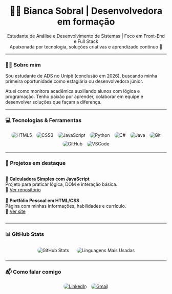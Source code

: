 <h1 align="center">👩‍💻 Bianca Sobral | Desenvolvedora em formação</h1>

<p align="center">
Estudante de Análise e Desenvolvimento de Sistemas | Foco em Front-End e Full Stack<br>
Apaixonada por tecnologia, soluções criativas e aprendizado contínuo 🚀
</p>

---

### 👩‍🎓 Sobre mim

Sou estudante de ADS no Unipê (conclusão em 2026), buscando minha primeira oportunidade como estagiária ou desenvolvedora júnior.

Atuei como monitora acadêmica auxiliando alunos com lógica e programação. Tenho paixão por aprender, colaborar em equipe e desenvolver soluções que façam a diferença.

---

### 💻 Tecnologias & Ferramentas

<p align="center">
  <img src="https://img.shields.io/badge/HTML5-E34F26?style=flat&logo=html5&logoColor=white" alt="HTML5" style="border-radius: 8px; margin: 5px;" />
  <img src="https://img.shields.io/badge/CSS3-1572B6?style=flat&logo=css3&logoColor=white" alt="CSS3" style="border-radius: 8px; margin: 5px;" />
  <img src="https://img.shields.io/badge/JavaScript-F7DF1E?style=flat&logo=javascript&logoColor=black" alt="JavaScript" style="border-radius: 8px; margin: 5px;" />
  <img src="https://img.shields.io/badge/Python-3776AB?style=flat&logo=python&logoColor=white" alt="Python" style="border-radius: 8px; margin: 5px;" />
  <img src="https://img.shields.io/badge/C%23-239120?style=flat&logo=c-sharp&logoColor=white" alt="C#" style="border-radius: 8px; margin: 5px;" />
  <img src="https://img.shields.io/badge/Java-007396?style=flat&logo=java&logoColor=white" alt="Java" style="border-radius: 8px; margin: 5px;" />
  <img src="https://img.shields.io/badge/Git-F05032?style=flat&logo=git&logoColor=white" alt="Git" style="border-radius: 8px; margin: 5px;" />
  <img src="https://img.shields.io/badge/GitHub-181717?style=flat&logo=github&logoColor=white" alt="GitHub" style="border-radius: 8px; margin: 5px;" />
  <img src="https://img.shields.io/badge/VS%20Code-007ACC?style=flat&logo=visual-studio-code&logoColor=white" alt="VSCode" style="border-radius: 8px; margin: 5px;" />
</p>

---

### 🌟 Projetos em destaque

<p align="center">
<ul style="list-style:none; padding-left: 0; display: inline-block; text-align: left;">

<li>🧠 <strong>Calculadora Simples com JavaScript</strong><br>
Projeto para praticar lógica, DOM e interação básica.<br>
🔗 <a href="https://github.com/scriptjk/calculadora-js">Ver repositório</a></li>

<br>

<li>💼 <strong>Portfólio Pessoal em HTML/CSS</strong><br>
Página com minhas informações, habilidades e currículo.<br>
🔗 <a href="https://scriptjk.github.io/meu-portifolio">Ver site</a></li>

</ul>
</p>

---

### 📊 GitHub Stats

<p align="center">
  <img src="https://github-readme-stats.vercel.app/api?username=thebiancascript&show_icons=true&theme=tokyonight" alt="GitHub Stats" style="border-radius: 12px; margin: 10px;" />
  <img src="https://github-readme-stats.vercel.app/api/top-langs/?username=thebiancascript&layout=compact&theme=tokyonight" alt="Linguagens Mais Usadas" style="border-radius: 12px; margin: 10px;" />
</p>

---

### 📬 Como falar comigo

<p align="center">
<a href="https://linkedin.com/in/bsobral0327"><img src="https://img.shields.io/badge/LinkedIn-0077B5?style=flat&logo=linkedin&logoColor=white" alt="LinkedIn" style="border-radius: 8px; margin: 5px;"/></a>
<a href="mailto:biancaferreirasobral@gmail.com"><img src="https://img.shields.io/badge/Gmail-D14836?style=flat&logo=gmail&logoColor=white" alt="Gmail" style="border-radius: 8px; margin: 5px;"/></a>
</p>

